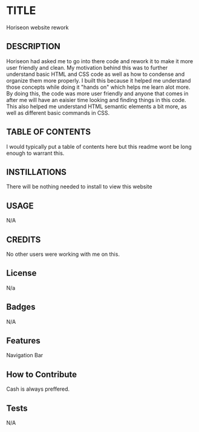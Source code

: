 # TITLE
Horiseon website rework


## DESCRIPTION
Horiseon had asked me to go into there code and rework it to make it more user friendly and clean.
My motivation behind this was to further understand basic HTML and CSS code as well as how to condense and organize them more properly. I built this because it helped me understand those concepts while doing it "hands on" which helps me learn alot more. By doing this, the code was more user friendly and anyone that comes in after me will have an eaisier time looking and finding things in this code. This also helped me understand HTML semantic elements a bit more, as well as different basic commands in CSS.


## TABLE OF CONTENTS
I would typically put a table of contents here but this readme wont be long enough to warrant this.


## INSTILLATIONS
There will be nothing needed to install to view this website 

## USAGE
N/A


## CREDITS 
No other users were working with me on this.


## License
N/a

## Badges
N/A

## Features
Navigation Bar

## How to Contribute
Cash is always preffered.

## Tests
N/A

